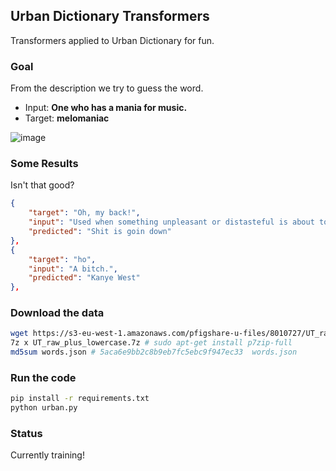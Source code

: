 ## Urban Dictionary Transformers
Transformers applied to Urban Dictionary for fun.

### Goal

From the description we try to guess the word.

- Input: **One who has a mania for music.**
- Target: **melomaniac**

![image](https://user-images.githubusercontent.com/4516927/114693303-6c04ce00-9d54-11eb-8ce8-28499512605b.png)

### Some Results

Isn't that good?

```json
{
    "target": "Oh, my back!",
    "input": "Used when something unpleasant or distasteful is about to happen.",
    "predicted": "Shit is goin down"
},
{
    "target": "ho",
    "input": "A bitch.",
    "predicted": "Kanye West"
},
```


### Download the data

```bash
wget https://s3-eu-west-1.amazonaws.com/pfigshare-u-files/8010727/UT_raw_plus_lowercase.7z
7z x UT_raw_plus_lowercase.7z # sudo apt-get install p7zip-full
md5sum words.json # 5aca6e9bb2c8b9eb7fc5ebc9f947ec33  words.json
```

### Run the code

```bash
pip install -r requirements.txt
python urban.py
```

### Status

Currently training!
